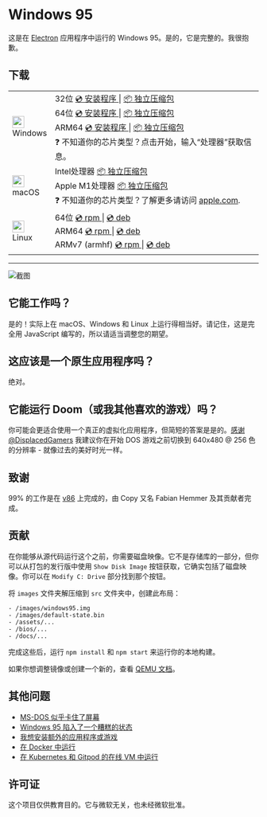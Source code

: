 # Windows 95

这是在 [Electron](https://electronjs.org/) 应用程序中运行的 Windows 95。是的，它是完整的。我很抱歉。

## 下载

<table class="is-fullwidth">
</thead>
<tbody>
</tbody>
  <tr>
    <td>
      <img src="./.github/images/windows.png" width="24"><br />
      Windows
    </td>
    <td>
      <span>32位</span>
      <a href="https://github.com/felixrieseberg/windows95/releases/download/v3.1.1/windows95-3.1.1-setup-ia32.exe"> 
        💿 安装程序
      </a> |
      <a href="https://github.com/felixrieseberg/windows95/releases/download/v3.1.1/windows95-win32-ia32-3.1.1.zip"> 
        📦 独立压缩包
      </a>
      <br />
      <span>64位</span>
      <a href="https://github.com/felixrieseberg/windows95/releases/download/v3.1.1/windows95-3.1.1-setup-x64.exe"> 
        💿 安装程序
      </a> |
      <a href="https://github.com/felixrieseberg/windows95/releases/download/v3.1.1/windows95-win32-x64-3.1.1.zip"> 
        📦 独立压缩包
      </a><br />
      <span>ARM64</span>
      <a href="https://github.com/felixrieseberg/windows95/releases/download/v3.1.1/windows95-3.1.1-setup-arm64.exe"> 
        💿 安装程序
      </a> |
      <a href="https://github.com/felixrieseberg/windows95/releases/download/v3.1.1/windows95-win32-arm64-3.1.1.zip"> 
        📦 独立压缩包
      </a><br />
      <span>
        ❓ 不知道你的芯片类型？点击开始，输入“处理器”获取信息。
      </span>
    </td>
  </tr>
  <tr>
    <td>
      <img src="./.github/images/macos.png" width="24"><br />
      macOS
    </td>
    <td>
      <span>Intel处理器</span>
      <a href="https://github.com/felixrieseberg/windows95/releases/download/v3.1.1/windows95-darwin-x64-3.1.1.zip"> 
        📦 独立压缩包
      </a><br />
      <span>Apple M1处理器</span>
      <a href="https://github.com/felixrieseberg/windows95/releases/download/v3.1.1/windows95-darwin-arm64-3.1.1.zip"> 
        📦 独立压缩包
      </a><br />
      <span>
        ❓ 不知道你的芯片类型？了解更多请访问 <a href="https://support.apple.com/en-us/HT211814">apple.com</a>. 
      </span>
    </td>
  </tr>
  <tr>
    <td>
      <img src="./.github/images/linux.png" width="24"><br />
      Linux
    </td>
    <td>
      <span>64位</span>
      <a href="https://github.com/felixrieseberg/windows95/releases/download/v3.1.1/windows95-3.1.1-1.x86_64.rpm"> 
        💿 rpm
      </a> |
      <a href="https://github.com/felixrieseberg/windows95/releases/download/v3.1.1/windows95_3.1.1_amd64.deb"> 
        💿 deb
      </a><br />
      <span>ARM64</span>
      <a href="https://github.com/felixrieseberg/windows95/releases/download/v3.1.1/windows95-3.1.1-1.arm64.rpm"> 
        💿 rpm
      </a> |
      <a href="https://github.com/felixrieseberg/windows95/releases/download/v3.1.1/windows95_3.1.1_arm64.deb"> 
        💿 deb
      </a><br />
      <span>ARMv7 (armhf)</span>
      <a href="https://github.com/felixrieseberg/windows95/releases/download/v3.1.1/windows95-3.1.1-1.armv7hl.rpm"> 
        💿 rpm
      </a> |
      <a href="https://github.com/felixrieseberg/windows95/releases/download/v3.1.1/windows95_3.1.1_armhf.deb"> 
        💿 deb
      </a>
    </td>
  </tr>
</table>

<hr />

![截图](https://user-images.githubusercontent.com/1426799/44532591-4ceb3680-a6a8-11e8-8c2c-bc29f3bfdef7.png) 

## 它能工作吗？
是的！实际上在 macOS、Windows 和 Linux 上运行得相当好。请记住，这是完全用 JavaScript 编写的，所以请适当调整您的期望。

## 这应该是一个原生应用程序吗？
绝对。

## 它能运行 Doom（或我其他喜欢的游戏）吗？
你可能会更适合使用一个真正的虚拟化应用程序，但简短的答案是是的。[感谢 @DisplacedGamers](https://youtu.be/xDXqmdFxofM) 我建议你在开始 DOS 游戏之前切换到 640x480 @ 256 色的分辨率 - 就像过去的美好时光一样。

## 致谢

99% 的工作是在 [v86](https://github.com/copy/v86/) 上完成的，由 Copy 又名 Fabian Hemmer 及其贡献者完成。

## 贡献

在你能够从源代码运行这个之前，你需要磁盘映像。它不是存储库的一部分，但你可以从打包的发行版中使用 `Show Disk Image` 按钮获取，它确实包括了磁盘映像。你可以在 `Modify C: Drive` 部分找到那个按钮。

将 `images` 文件夹解压缩到 `src` 文件夹中，创建此布局：

```
- /images/windows95.img
- /images/default-state.bin
- /assets/...
- /bios/...
- /docs/...
```

完成这些后，运行 `npm install` 和 `npm start` 来运行你的本地构建。

如果你想调整镜像或创建一个新的，查看 [QEMU 文档](./docs/qemu.md)。

## 其他问题

 * [MS-DOS 似乎卡住了屏幕](./HELP.md#ms-dos-seems-to-brick-the-screen)
 * [Windows 95 陷入了一个糟糕的状态](./HELP.md#windows-95-is-stuck-in-a-bad-state)
 * [我想安装额外的应用程序或游戏](./HELP.md#i-want-to-install-additional-apps-or-games)
 * [在 Docker 中运行](./docs/docker-instructions.md)
 * [在 Kubernetes 和 Gitpod 的在线 VM 中运行](./docs/docker-kubernetes-gitpod.md)

## 许可证

这个项目仅供教育目的。它与微软无关，也未经微软批准。
